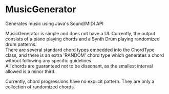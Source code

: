 # MusicGenerator
Generates music using Java's Sound/MIDI API

MusicGenerator is simple and does not have a UI. Currently, the output consists of a piano playing chords and a Synth Drum playing randomized drum patterns.  
There are several standard chord types embedded into the ChordType class, and there is an extra 'RANDOM' chord type which generates a chord without following any specific guidelines.  
All chords are guaranteed not to be dissonant, as the smallest interval allowed is a minor third.

Currently, chord progressions have no explicit pattern. They are only a collection of randomized chords.
